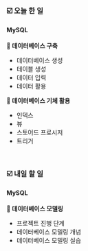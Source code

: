 ### ☑️  오늘 한 일
#### MySQL
<strong>📌 데이터베이스 구축</strong>
  - 데이터베이스 생성
  - 테이블 생성
  - 데이터 입력
  - 데이터 활용

<strong>📌 데이터베이스 기체 활용</strong>
  - 인덱스
  - 뷰
  - 스토어드 프로시저
  - 트리거

<br>

### ☑️  내일 할 일
#### MySQL
<strong>📌 데이터베이스 모델링</strong>
  - 프로젝트 진행 단계
  - 데이터베이스 모델링 개념
  - 데이터베이스 모델링 실습

<br>